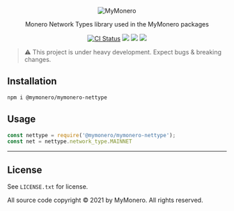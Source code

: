 <p align="center">
  <img alt="MyMonero" src="https://user-images.githubusercontent.com/1645428/120083066-8a394a00-c0c6-11eb-9bc5-1ce02784dab3.png">
</p>

<p align="center">
  Monero Network Types library used in the MyMonero packages
</p>

<p align="center">
  <a href="https://github.com/mymonero/mymonero-utils/actions?query=branch%3Amaster+workflow%3Aci"><img alt="CI Status" src="https://github.com/mymonero/mymonero-utils/workflows/ci/badge.svg?branch=master"></a>
  <a href="https://snyk.io/test/github/mymonero/mymonero-utils"><img src="https://snyk.io/test/github/mymonero/mymonero-utils/badge.svg"></a>
  <a href="https://opensource.org/licenses/BSD-3-Clause"><img src="https://img.shields.io/badge/License-BSD%203--Clause-blue.svg"></a>
  <a href="https://npmjs.com/package/@mymonero/mymonero-nettype"><img src="https://img.shields.io/npm/dt/@mymonero/mymonero-nettype.svg"></a>
</p>

> :warning: This project is under heavy development. Expect bugs & breaking changes.

## Installation

```bash
npm i @mymonero/mymonero-nettype
```

## Usage

```js
const nettype = require('@mymonero/mymonero-nettype');
const net = nettype.network_type.MAINNET
```

-----

## License

See `LICENSE.txt` for license.

All source code copyright © 2021 by MyMonero. All rights reserved.